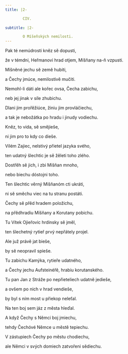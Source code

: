 ```yaml
---
title: |2-

        CIV.
      
subtitle: |2-

        O Míšeňských nemilosti.
---
```


Pak té nemúdrosti kněz sě dopusti,

že v témdni, Heřmanovi hrad otjem, Míšňany na-ň vzpusti.

Míšněné jechu sě země hubiti,

a Čechy jmúce, nemilostivě mučiti.

Nemohl-li dáti ale kořec ovsa, Čecha zabichu,

neb jej jinak v síle zhubichu.

Dlani jim prořěžiúce, žiniu jim provláčiechu,

a tak je nebožátka po hradu i jinudy vodiechu.

Kněz, to vida, sě smějieše,

ni jim pro to kdy co dieše.

Vilém Zajiec, nelstivý přietel jazyka svého,

ten udatný šlechtic je sě žěleti toho zlého.

Dostřěh sě jich, i zbi Míšňan mnoho,

nebo biechu dóstojni toho.

Ten šlechtic věrný Míšňanóm cti ukráti,

ni sě směchu viec na tu stranu postáti.

Čechy sě přěd hradem položichu,

na přědhradiu Míšňany a Korutany pobichu.

Tu Vítek Ojieřovic hrdinsky sě jměl,

ten šlechetný rytieř prvý nepřátely projel.

Ale juž právě jat bieše,

by sě neopravil spieše.

Tu zabichu Kamýka, rytieře udatného,

a Čechy jechu Aufsteinéřě, hrabiu korutanského.

Tu pan Jan z Stráže po nepřieteliech udatně jedieše,

a ovšem po nich v hrad vendieše,

by byl s ním most u přiekop neleťal.

Na ten boj sem jáz z města hleďal.

A když Čechy s Němci boj jmiechu,

tehdy Čechóvé Němce u městě tepiechu.

V zástupiech Čechy po městu chodiechu,

ale Němci v svých domiech zatvořeni sědiechu.
